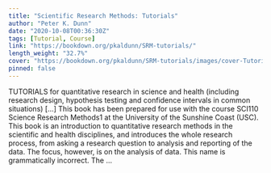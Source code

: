```yaml
---
title: "Scientific Research Methods: Tutorials"
author: "Peter K. Dunn"
date: "2020-10-08T00:36:30Z"
tags: [Tutorial, Course]
link: "https://bookdown.org/pkaldunn/SRM-tutorials/"
length_weight: "32.7%"
cover: "https://bookdown.org/pkaldunn/SRM-tutorials/images/cover-Tutorial.png"
pinned: false
---
```


TUTORIALS for quantitative research in science and health (including research design, hypothesis testing and confidence intervals in common situations) [...] This book has been prepared for use with the course
SCI110 Science Research Methods1
at the
University of the Sunshine Coast (USC).
This book is an introduction to quantitative research methods in the scientific and health disciplines,
and introduces the whole research process,
from asking a research question to analysis and reporting of the data.
The focus, however, is on the analysis of data. This name is grammatically incorrect. The ...
